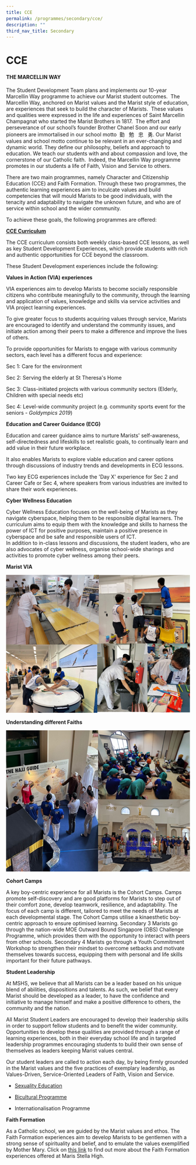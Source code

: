 ```yaml
---
title: CCE
permalink: /programmes/secondary/cce/
description: ""
third_nav_title: Secondary
---
```

# CCE

#### THE MARCELLIN WAY

The Student Development Team plans and implements our 10-year Marcellin Way programme to achieve our Marist student outcomes.  The Marcellin Way, anchored on Marist values and the Marist style of education, are experiences that seek to build the character of Marists.  These values and qualities were expressed in the life and experiences of Saint Marcellin Champagnat who started the Marist Brothers in 1817.  The effort and perseverance of our school’s founder Brother Chanel Soon and our early pioneers are immortalised in our school motto  勤   勉   忠   勇. Our Marist values and school motto continue to be relevant in an ever-changing and dynamic world. They define our philosophy, beliefs and approach to education. We teach our students with and about compassion and love, the cornerstone of our Catholic faith.  Indeed, the Marcellin Way programme promotes in our students a life of Faith, Vision and Service to others.


There are two main programmes, namely Character and Citizenship Education (CCE) and Faith Formation. Through these two programmes, the authentic learning experiences aim to inculcate values and build competencies that will mould Marists to be good individuals, with the tenacity and adaptability to navigate the unknown future, and who are of service within school and the wider community.

To achieve these goals, the following programmes are offered:

**<u>CCE Curriculum</u>**



The CCE curriculum consists both weekly class-based CCE lessons, as well as key Student Development Experiences, which provide students with rich and authentic opportunities for CCE beyond the classroom.  




  

These Student Development experiences include the following:


**Values in Action (VIA) experiences** 
  

VIA experiences aim to develop Marists to become socially responsible citizens who contribute meaningfully to the community, through the learning and application of values, knowledge and skills via service activities and VIA project learning experiences.

  

To give greater focus to students acquiring values through service, Marists are encouraged to identify and understand the community issues, and initiate action among their peers to make a difference and improve the lives of others.

  

To provide opportunities for Marists to engage with various community sectors, each level has a different focus and experience:

  
Sec 1: Care for the environment  
  
Sec 2: Serving the elderly at St Theresa's Home  
  
Sec 3: Class-initiated projects with various community sectors (Elderly, Children with special needs etc)  
  
Sec 4: Level-wide community project (e.g. community sports event for the seniors - _Goldympics 2019_)  

  

**Education and Career Guidance (ECG)**

Education and career guidance aims to nurture Marists' self-awareness, self-directedness and lifeskills to set realistic goals, to continually learn and add value in their future workplace.

  

It also enables Marists to explore viable education and career options through discussions of industry trends and developments in ECG lessons.  
  
Two key ECG experiences include the 'Day X' experience for Sec 2 and Career Cafe or Sec 4, where speakers from various industries are invited to share their work experiences.  
  
**Cyber Wellness Education**  
  

Cyber Wellness Education focuses on the well-being of Marists as they navigate cyberspace, helping them to be responsible digital learners. The curriculum aims to equip them with the knowledge and skills to harness the power of ICT for positive purposes, maintain a positive presence in cyberspace and be safe and responsible users of ICT.  
In addition to in-class lessons and discussions, the student leaders, who are also advocates of cyber wellness, organise school-wide sharings and activities to promote cyber wellness among their peers.

**Marist VIA**

![](/images/CCE/Secondary/cce_via.jpg)

**Understanding different Faiths**

![](/images/CCE/Secondary/cce_faith.jpg)

**Cohort Camps**

  

A key boy-centric experience for all Marists is the Cohort Camps. Camps  promote self-discovery and are good platforms for Marists to step out of their comfort zone, develop teamwork, resilience, and adaptability. The focus of each camp is different, tailored to meet the needs of Marists at each developmental stage. The Cohort Camps utilise a kinaesthetic boy-centric approach to ensure optimised learning. Secondary 3 Marists go through the nation-wide MOE Outward Bound Singapore (OBS) Challenge Programme, which provides them with the opportunity to interact with peers from other schools. Secondary 4 Marists go through a Youth Commitment Workshop to strengthen their mindset to overcome setbacks and motivate themselves towards success, equipping them with personal and life skills important for their future pathways.

**Student Leadership**

  

At MSHS, we believe that all Marists can be a leader based on his unique blend of abilities, dispositions and talents. As such, we belief that every Marist should be developed as a leader, to have the confidence and initiative to manage himself and make a positive difference to others, the community and the nation.  
  
All Marist Student Leaders are encouraged to develop their leadership skills in order to support fellow students and to benefit the wider community. Opportunities to develop these qualities are provided through a range of learning experiences, both in their everyday school life and in targeted leadership programmes encouraging students to build their own sense of themselves as leaders keeping Marist values central.  
  
Our student leaders are called to action each day, by being firmly grounded in the Marist values and the five practices of exemplary leadership, as Values-Driven, Service-Oriented Leaders of Faith, Vision and Service.

*   [Sexuality Education](https://staging.d2r0kwuamjw0vo.amplifyapp.com/programmes/secondary/cce/sexuality-education)
*   [Bicultural Programme](https://staging.d2r0kwuamjw0vo.amplifyapp.com/programmes/secondary/bicultural-programme/)  
    
*   Internationalisation Programme

  

**Faith Formation**  

As a Catholic school, we are guided by the Marist values and ethos. The Faith Formation experiences aim to develop Marists to be gentlemen with a strong sense of spirituality and belief, and to emulate the values exemplified by Mother Mary. Click on [this link](https://staging.d2r0kwuamjw0vo.amplifyapp.com/programmes/secondary/faith-formation/) to find out more about the Faith Formation experiences offered at Maris Stella High.